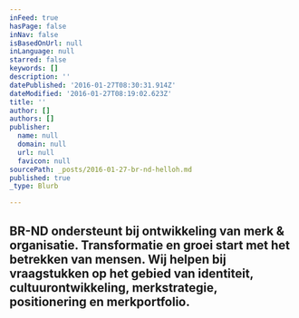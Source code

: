 ```yaml
---
inFeed: true
hasPage: false
inNav: false
isBasedOnUrl: null
inLanguage: null
starred: false
keywords: []
description: ''
datePublished: '2016-01-27T08:30:31.914Z'
dateModified: '2016-01-27T08:19:02.623Z'
title: ''
author: []
authors: []
publisher:
  name: null
  domain: null
  url: null
  favicon: null
sourcePath: _posts/2016-01-27-br-nd-helloh.md
published: true
_type: Blurb

---
```

## BR-ND ondersteunt bij ontwikkeling van merk & organisatie. Transformatie en groei start met het betrekken van mensen. Wij helpen bij vraagstukken op het gebied van identiteit, cultuurontwikkeling, merkstrategie, positionering en merkportfolio.